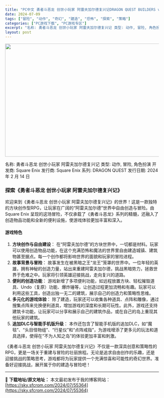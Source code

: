 ```yaml
---
title: "PC中文 勇者斗恶龙 创世小玩家 阿雷夫加尔德复兴记DRAGON QUEST BUILDERS v1.0.1 641M"
date: 2024-07-09
tags: ["冒险", "动作", "奇幻", "建造", "恐怖", "探索", "策略"]
categories: ["PC游戏下载", "PC游戏专区"]
excerpt: "名称: 勇者斗恶龙 创世小玩家 阿雷夫加尔德复兴记 类型: 动作, 冒险, 角色扮演 开发商: Square Enix 发行商: Square Enix 系列: DRAGON QUEST 发行日期: 2024 年 2 月 14 日 探索《勇者斗恶龙 创世小玩家 阿雷夫加尔德复兴记》 欢迎来到《勇者斗&hellip;"
layout: post
---
```


<img class="size-full wp-image-55365 aligncenter" src="https://sky.sfcrom.com/wp-content/uploads/2024/07/2024070913542773.webp" alt="" width="660" height="370" />

名称: 勇者斗恶龙 创世小玩家 阿雷夫加尔德复兴记
类型: 动作, 冒险, 角色扮演
开发商: Square Enix
发行商: Square Enix
系列: DRAGON QUEST
发行日期: 2024 年 2 月 14 日
<h3>探索《勇者斗恶龙 创世小玩家 阿雷夫加尔德复兴记》</h3>
欢迎来到《勇者斗恶龙 创世小玩家 阿雷夫加尔德复兴记》的世界！这是一款独特的方块创作型RPG，让玩家在广阔的“阿雷夫加尔德”世界中自由创造与冒险。由 Square Enix 呈现的这场冒险，不仅承载了《勇者斗恶龙》系列的精髓，还融入了创造物品功能和全新的便利设施，使游戏体验更加丰富和深入。
<h4>游戏特色</h4>
<ol>
 	<li><strong>方块创作与自由建设</strong>： 在“阿雷夫加尔德”的方块世界中，一切都是材料。玩家可以使用创造物品功能，在这个充满恐怖和魔法的世界里自由建造城镇、建筑物甚至据点。每一个创作都将影响世界的面貌和玩家的冒险进程。</li>
 	<li><strong>故事背景与冒险</strong>： 故事发生在被黑暗之王“龙王”笼罩的世界中。一位年轻的英雄，拥有神秘的创造力量，站出来重建阿雷夫加尔德，挑战黑暗势力，拯救世界于危难之中。玩家将引领英雄迎接挑战，走向复兴的道路。</li>
 	<li><strong>便利的创造功能</strong>： 游戏新增了多项便利功能，如远程放置方块、轻松摧毁道具、Undo（复原）功能、爆炸锤等，让创造过程更加流畅和有趣。玩家可以利用这些工具，创造出独一无二的建筑，展示自己的创造力和策略性思维。</li>
 	<li><strong>多元化的游戏体验</strong>： 除了建造，玩家还可以收集各种道具、点阵和雕像，通过搜集点阵来兑换便利道具，增加游戏的深度和长期可玩性。此外，游戏还支持建筑卡功能，让玩家可以分享和展示自己的建筑作品，或在自己的岛上重现其他玩家的建筑。</li>
 	<li><strong>追加DLC与智能手机版升级</strong>： 本作还包含了智能手机版的追加DLC，如“魔毯”、“头目怪物组”、“行星仪”和“点阵戒指”，为游戏增添了更多元的玩法和道具选择，使得在“不为人知之岛”的体验更加丰富和刺激。</li>
</ol>
《勇者斗恶龙 创世小玩家 阿雷夫加尔德复兴记》不仅是一款深具创意和策略性的RPG，更是一场关于重建与冒险的壮丽旅程。无论是追求自由创作的乐趣，还是迎接挑战的策略思考，游戏都将为玩家提供一个充满惊喜和可能性的奇幻世界。准备好迎接挑战，展开属于你的建造与冒险吧！

---
📖 **下载地址/原文地址：** 本文最初发布于我的博客网站：[https://sky.sfcrom.com/2024/07/55364](https://sky.sfcrom.com/2024/07/55364)
